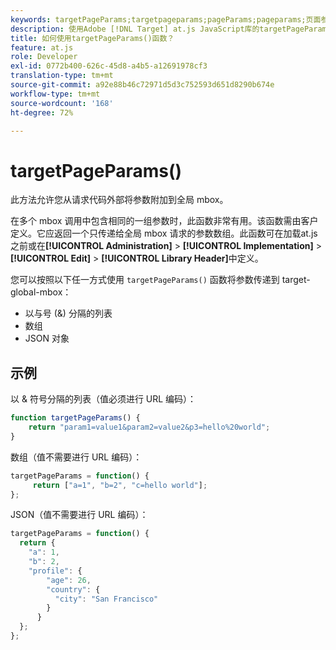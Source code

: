 ```yaml
---
keywords: targetPageParams;targetpageparams;pageParams;pageparams;页面参数;页面参数;at.js;函数;函数
description: 使用Adobe [!DNL Target] at.js JavaScript库的targetPageParams()函数将参数从请求代码外部附加到全局mbox。
title: 如何使用targetPageParams()函数？
feature: at.js
role: Developer
exl-id: 0772b400-626c-45d8-a4b5-a12691978cf3
translation-type: tm+mt
source-git-commit: a92e88b46c72971d5d3c752593d651d8290b674e
workflow-type: tm+mt
source-wordcount: '168'
ht-degree: 72%

---
```


# targetPageParams()

此方法允许您从请求代码外部将参数附加到全局 mbox。

在多个 mbox 调用中包含相同的一组参数时，此函数非常有用。该函数需由客户定义。它应返回一个只传递给全局 mbox 请求的参数数组。此函数可在加载at.js之前或在&#x200B;**[!UICONTROL Administration]** > **[!UICONTROL Implementation]** > **[!UICONTROL Edit]** > **[!UICONTROL Library Header]**&#x200B;中定义。

您可以按照以下任一方式使用 `targetPageParams()` 函数将参数传递到 target-global-mbox：

* 以与号 (&amp;) 分隔的列表
* 数组
* JSON 对象

## 示例

以 &amp; 符号分隔的列表（值必须进行 URL 编码）：

```javascript
function targetPageParams() { 
    return "param1=value1&param2=value2&p3=hello%20world"; 
}
```

数组（值不需要进行 URL 编码）：

```javascript
targetPageParams = function() { 
     return ["a=1", "b=2", "c=hello world"]; 
};
```

JSON（值不需要进行 URL 编码）：

```javascript
targetPageParams = function() { 
  return { 
    "a": 1, 
    "b": 2, 
    "profile": { 
        "age": 26, 
        "country": { 
          "city": "San Francisco" 
        } 
      } 
  }; 
};
```
